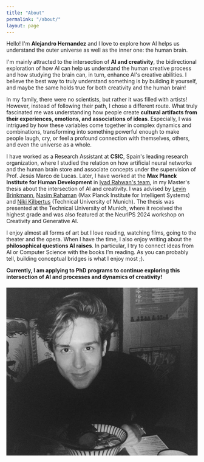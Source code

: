 ```yaml
---
title: "About"
permalink: "/about/"
layout: page
---
```



Hello! I'm **Alejandro Hernandez** and I love to explore how AI helps us understand the outer universe as well as the inner one: the human brain.

I'm mainly attracted to the intersection of **AI and creativity**, the bidirectional exploration of how AI can help us understand the human creative process and how studying the brain can, in turn, enhance AI's creative abilities. I believe the best way to truly understand something is by building it yourself, and maybe the same holds true for both creativity and the human brain!

In my family, there were no scientists, but rather it was filled with artists! However, instead of following their path, I chose a different route. What truly fascinated me was understanding how people create **cultural artifacts from their experiences, emotions, and associations of ideas**. Especially, I was intrigued by how these variables come together in complex dynamics and combinations, transforming into something powerful enough to make people laugh, cry, or feel a profound connection with themselves, others, and even the universe as a whole.

I have worked as a Research Assistant at **CSIC**, Spain's leading research organization, where I studied the relation on how artificial neural networks and the human brain store and associate concepts under the supervision of Prof. Jesús Marco de Lucas. Later, I have worked at the **Max Planck Institute for Human Development** in [Iyad Rahwan's team](https://www.mpib-berlin.mpg.de/chm), in my Master's thesis about the intersection of AI and creativity. I was advised by [Levin Brinkmann](https://www.mpib-berlin.mpg.de/staff/levin-brinkmann), [Nasim Rahaman](https://is.mpg.de/de/employees/nrahaman) (Max Planck Institute for Intelligent Systems) and [Niki Kilbertus](https://sites.google.com/view/nikikilbertus/home) (Technical University of Munich). The thesis was presented at the Technical University of Munich, where it received the highest grade and was also featured at the NeurIPS 2024 workshop on Creativity and Generative AI.

I enjoy almost all forms of art but I love reading, watching films, going to the theater and the opera. When I have the time, I also enjoy writing about the **philosophical questions AI raises**. In particular, I try to connect ideas from AI or Computer Science with the books I’m reading. As you can probably tell, building conceptual bridges is what I enjoy most ;).

**Currently, I am applying to PhD programs to continue exploring this intersection of AI and processes and dynamics of creativity!**


<div style="display: flex; justify-content: center; align-items: center; margin: 20px 0;">
  <img src="/assets/images/about.jpg" alt="Me" style="max-width: 100%; height: auto;">
</div>